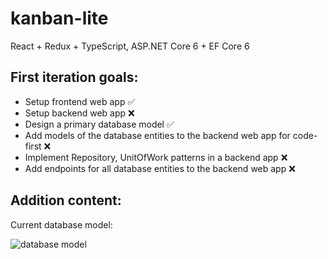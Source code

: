 # kanban-lite

React + Redux + TypeScript, ASP.NET Core 6 + EF Core 6

## First iteration goals:
- Setup frontend web app ✅
- Setup backend web app ❌
- Design a primary database model ✅
- Add models of the database entities to the backend web app for code-first ❌
- Implement Repository, UnitOfWork patterns in a backend app ❌
- Add endpoints for all database entities to the backend web app ❌

## Addition content:
Current database model: 

![database model](https://user-images.githubusercontent.com/45295734/213865511-55d46d06-8fe1-4707-a9dc-000aadaf339c.png)
